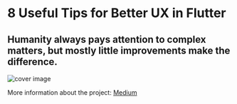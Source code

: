 # 8 Useful Tips for Better UX in Flutter
## Humanity always pays attention to complex matters, but mostly little improvements make the difference.

![cover image](https://miro.medium.com/v2/resize:fit:4800/format:webp/1*wzdkaYqsSqXb2l1i543ESQ.jpeg)

More information about the project: [Medium](https://itnext.io/8-useful-tips-for-better-ux-in-flutter-8fcf372ae543)
